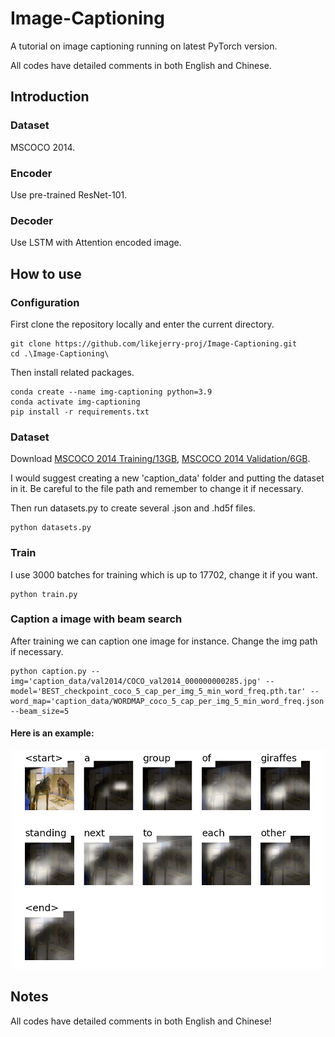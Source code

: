 # Image-Captioning
A tutorial on image captioning running on latest PyTorch version.

All codes have detailed comments in both English and Chinese.

## Introduction
### Dataset
MSCOCO 2014.
### Encoder
Use pre-trained ResNet-101.
### Decoder
Use LSTM with Attention encoded image.

## How to use
### Configuration 
First clone the repository locally and enter the current directory.
```
git clone https://github.com/likejerry-proj/Image-Captioning.git
cd .\Image-Captioning\
```

Then install related packages.
```
conda create --name img-captioning python=3.9
conda activate img-captioning
pip install -r requirements.txt
```

### Dataset
Download [MSCOCO 2014 Training/13GB](https://cocodataset.org/#download), [MSCOCO 2014 Validation/6GB](https://cocodataset.org/#download).

I would suggest creating a new  'caption_data'  folder and putting the dataset in it. Be careful to the file path and remember to change it if necessary.

Then run datasets.py to create several .json and .hd5f files.
```
python datasets.py
```

### Train
I use 3000 batches for training which is up to 17702, change it if you want.

```
python train.py
```


### Caption a image with beam search
After training we can caption one image for instance. Change the img path if necessary.
```
python caption.py --img='caption_data/val2014/COCO_val2014_000000000285.jpg' --model='BEST_checkpoint_coco_5_cap_per_img_5_min_word_freq.pth.tar' --word_map='caption_data/WORDMAP_coco_5_cap_per_img_5_min_word_freq.json' --beam_size=5
```
#### Here is an example:
<div align="center"> <img src="https://github.com/likejerry-proj/Image-Captioning/blob/main/img/example.jpg" width = 500 /> </div>

## Notes
All codes have detailed comments in both English and Chinese!
